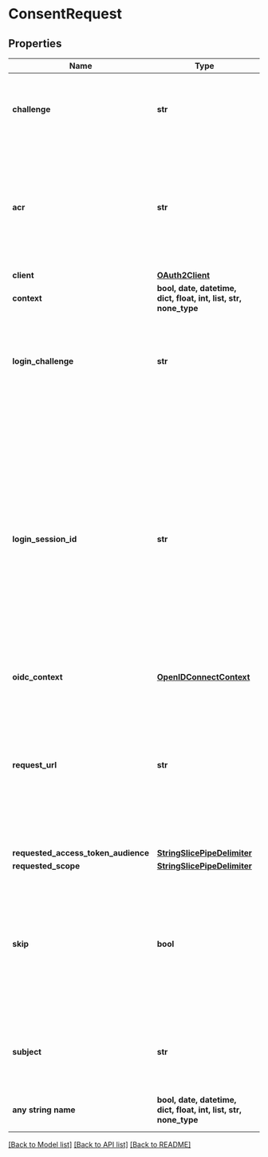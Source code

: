 # ConsentRequest


## Properties
Name | Type | Description | Notes
------------ | ------------- | ------------- | -------------
**challenge** | **str** | ID is the identifier (\&quot;authorization challenge\&quot;) of the consent authorization request. It is used to identify the session. | 
**acr** | **str** | ACR represents the Authentication AuthorizationContext Class Reference value for this authentication session. You can use it to express that, for example, a user authenticated using two factor authentication. | [optional] 
**client** | [**OAuth2Client**](OAuth2Client.md) |  | [optional] 
**context** | **bool, date, datetime, dict, float, int, list, str, none_type** |  | [optional] 
**login_challenge** | **str** | LoginChallenge is the login challenge this consent challenge belongs to. It can be used to associate a login and consent request in the login &amp; consent app. | [optional] 
**login_session_id** | **str** | LoginSessionID is the login session ID. If the user-agent reuses a login session (via cookie / remember flag) this ID will remain the same. If the user-agent did not have an existing authentication session (e.g. remember is false) this will be a new random value. This value is used as the \&quot;sid\&quot; parameter in the ID Token and in OIDC Front-/Back- channel logout. It&#39;s value can generally be used to associate consecutive login requests by a certain user. | [optional] 
**oidc_context** | [**OpenIDConnectContext**](OpenIDConnectContext.md) |  | [optional] 
**request_url** | **str** | RequestURL is the original OAuth 2.0 Authorization URL requested by the OAuth 2.0 client. It is the URL which initiates the OAuth 2.0 Authorization Code or OAuth 2.0 Implicit flow. This URL is typically not needed, but might come in handy if you want to deal with additional request parameters. | [optional] 
**requested_access_token_audience** | [**StringSlicePipeDelimiter**](StringSlicePipeDelimiter.md) |  | [optional] 
**requested_scope** | [**StringSlicePipeDelimiter**](StringSlicePipeDelimiter.md) |  | [optional] 
**skip** | **bool** | Skip, if true, implies that the client has requested the same scopes from the same user previously. If true, you must not ask the user to grant the requested scopes. You must however either allow or deny the consent request using the usual API call. | [optional] 
**subject** | **str** | Subject is the user ID of the end-user that authenticated. Now, that end user needs to grant or deny the scope requested by the OAuth 2.0 client. | [optional] 
**any string name** | **bool, date, datetime, dict, float, int, list, str, none_type** | any string name can be used but the value must be the correct type | [optional]

[[Back to Model list]](../README.md#documentation-for-models) [[Back to API list]](../README.md#documentation-for-api-endpoints) [[Back to README]](../README.md)


